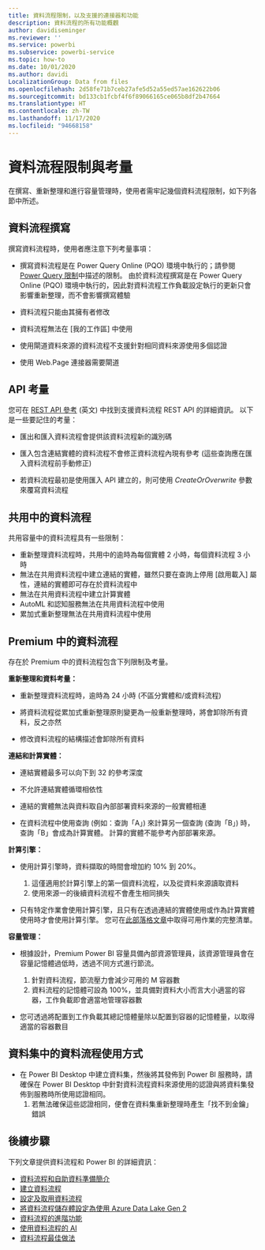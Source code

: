 ```yaml
---
title: 資料流程限制，以及支援的連接器和功能
description: 資料流程的所有功能概觀
author: davidiseminger
ms.reviewer: ''
ms.service: powerbi
ms.subservice: powerbi-service
ms.topic: how-to
ms.date: 10/01/2020
ms.author: davidi
LocalizationGroup: Data from files
ms.openlocfilehash: 2d58fe71b7ceb27afe5d52a55ed57ae162622b06
ms.sourcegitcommit: bd133cb1fcbf4f6f89066165ce065b8df2b47664
ms.translationtype: HT
ms.contentlocale: zh-TW
ms.lasthandoff: 11/17/2020
ms.locfileid: "94668158"
---
```

# <a name="dataflows-limitations-and-considerations"></a>資料流程限制與考量

在撰寫、重新整理和進行容量管理時，使用者需牢記幾個資料流程限制，如下列各節中所述。

## <a name="dataflow-authoring"></a>資料流程撰寫

撰寫資料流程時，使用者應注意下列考量事項：

* 撰寫資料流程是在 Power Query Online (PQO) 環境中執行的；請參閱 [Power Query 限制](/power-query/power-query-online-limits)中描述的限制。
由於資料流程撰寫是在 Power Query Online (PQO) 環境中執行的，因此對資料流程工作負載設定執行的更新只會影響重新整理，而不會影響撰寫體驗

* 資料流程只能由其擁有者修改

* 資料流程無法在 [我的工作區] 中使用

* 使用閘道資料來源的資料流程不支援針對相同資料來源使用多個認證

* 使用 Web.Page 連接器需要閘道

## <a name="api-considerations"></a>API 考量

您可在 [REST API 參考](/rest/api/power-bi/dataflows) (英文) 中找到支援資料流程 REST API 的詳細資訊。 以下是一些要記住的考量：

* 匯出和匯入資料流程會提供該資料流程新的識別碼

* 匯入包含連結實體的資料流程不會修正資料流程內現有參考 (這些查詢應在匯入資料流程前手動修正)

* 若資料流程最初是使用匯入 API 建立的，則可使用 *CreateOrOverwrite* 參數來覆寫資料流程

## <a name="dataflows-in-shared"></a>共用中的資料流程

共用容量中的資料流程具有一些限制：

* 重新整理資料流程時，共用中的逾時為每個實體 2 小時，每個資料流程 3 小時
* 無法在共用資料流程中建立連結的實體，雖然只要在查詢上停用 [啟用載入] 屬性，連結的實體即可存在於資料流程中
* 無法在共用資料流程中建立計算實體
* AutoML 和認知服務無法在共用資料流程中使用
* 累加式重新整理無法在共用資料流程中使用

## <a name="dataflows-in-premium"></a>Premium 中的資料流程

存在於 Premium 中的資料流程包含下列限制及考量。

**重新整理和資料考量：**

* 重新整理資料流程時，逾時為 24 小時 (不區分實體和/或資料流程)

* 將資料流程從累加式重新整理原則變更為一般重新整理時，將會卸除所有資料，反之亦然

* 修改資料流程的結構描述會卸除所有資料

**連結和計算實體：**

* 連結實體最多可以向下到 32 的參考深度

* 不允許連結實體循環相依性

* 連結的實體無法與資料取自內部部署資料來源的一般實體相連

* 在資料流程中使用查詢 (例如：查詢「A」) 來計算另一個查詢 (查詢「B」) 時，查詢「B」會成為計算實體。 計算的實體不能參考內部部署來源。


**計算引擎：**

* 使用計算引擎時，資料擷取的時間會增加約 10% 到 20%。

  1. 這僅適用於計算引擎上的第一個資料流程，以及從資料來源讀取資料
  2. 使用來源一的後續資料流程不會產生相同損失

* 只有特定作業會使用計算引擎，且只有在透過連結的實體使用或作為計算實體使用時才會使用計算引擎。 您可在[此部落格文章](http://petcu40.blogspot.com/2019/06/m-folding-in-enhanced-engine-of-power.html)中取得可用作業的完整清單。


**容量管理：**

* 根據設計，Premium Power BI 容量具備內部資源管理員，該資源管理員會在容量記憶體過低時，透過不同方式進行節流。

  1. 針對資料流程，節流壓力會減少可用的 M 容器數
  2. 資料流程的記憶體可設為 100%，並具備對資料大小而言大小適當的容器，工作負載即會適當地管理容器數

* 您可透過將配置到工作負載其總記憶體量除以配置到容器的記憶體量，以取得適當的容器數目

## <a name="dataflow-usage-in-datasets"></a>資料集中的資料流程使用方式

* 在 Power BI Desktop 中建立資料集，然後將其發佈到 Power BI 服務時，請確保在 Power BI Desktop 中針對資料流程資料來源使用的認證與將資料集發佈到服務時所使用認證相同。
  1. 若無法確保這些認證相同，便會在資料集重新整理時產生「找不到金鑰」錯誤

## <a name="next-steps"></a>後續步驟
下列文章提供資料流程和 Power BI 的詳細資訊：

* [資料流程和自助資料準備簡介](dataflows-introduction-self-service.md)
* [建立資料流程](dataflows-create.md)
* [設定及取用資料流程](dataflows-configure-consume.md)
* [將資料流程儲存體設定為使用 Azure Data Lake Gen 2](dataflows-azure-data-lake-storage-integration.md)
* [資料流程的進階功能](dataflows-premium-features.md)
* [使用資料流程的 AI](dataflows-machine-learning-integration.md)
* [資料流程最佳做法](dataflows-best-practices.md)
